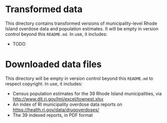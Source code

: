 # Transformed data

This directory contains transformed versions of municipality-level Rhode Island
overdose data and population estimates. It will be empty in version control
beyond this `README.md`. In use, it includes:

- TODO

# Downloaded data files

This directory will be empty in version control beyond this `README.md` to
respect copyright. In use, it includes:

- Census population estimates for the 39 Rhode Island municipalities, via
  http://www.dlt.ri.gov/lmi/excel/townest.xlsx
- An index of RI municipality overdose data reports on
  https://health.ri.gov/data/drugoverdoses/
- The 39 indexed reports, in PDF format
